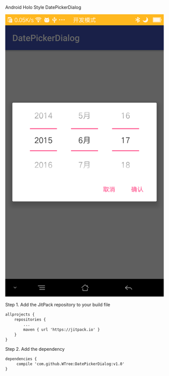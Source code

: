 Android Holo Style DatePickerDialog

![image](https://github.com/WTree/DatePickerDialog/blob/master/screenshots/device-2017-05-18-103031.png)



Step 1. Add the JitPack repository to your build file

	allprojects {
		repositories {
			...
			maven { url 'https://jitpack.io' }
		}
	}
	
	
Step 2. Add the dependency

	dependencies {
	     compile 'com.github.WTree:DatePickerDialog:v1.0'
	}